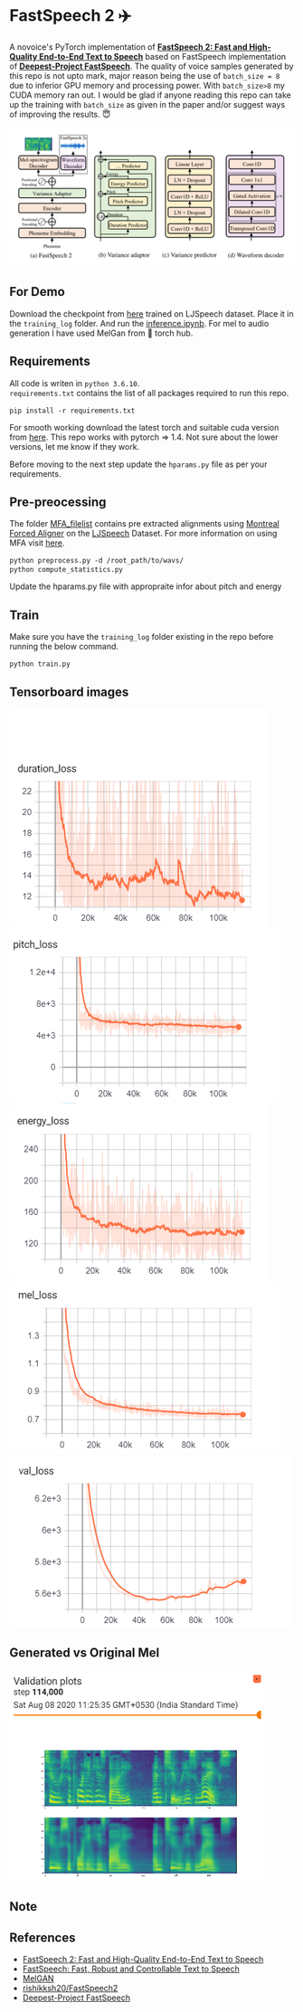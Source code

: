 # FastSpeech 2 :airplane:
A novoice's PyTorch implementation of [**FastSpeech 2: Fast and High-Quality End-to-End Text to Speech**](https://arxiv.org/abs/2006.04558) based on FastSpeech implementation of [**Deepest-Project FastSpeech**](https://github.com/Deepest-Project/FastSpeech).
The quality of voice samples generated by this repo is not upto mark, major reason being the use of `batch_size = 8` due to inferior GPU memory and processing power. With `batch_size>8` my CUDA memory ran out.
I would be glad if anyone reading this repo can take up the training with `batch_size` as given in the paper and/or suggest ways of improving the results. :innocent: 

![](./img/fastspeech2.png)  


## For Demo  
Download the checkpoint from [here](https://drive.google.com/file/d/12jW1KivfEjv4YBs6gAZVdVWJ-muZv6CQ/view?usp=sharing) trained on LJSpeech dataset. Place it in the `training_log` folder. And run the [inference.ipynb](./inference.ipynb). For mel to audio generation I have used MelGan from :flashlight: torch hub.  

## Requirements  
All code is writen in `python 3.6.10`.  
`requirements.txt` contains the list of all packages required to run this repo.
```
pip install -r requirements.txt
```  
For smooth working download the latest torch and suitable cuda version from [here](https://pytorch.org/). This repo works with pytorch => 1.4. Not sure about the lower versions, let me know if they work.  

Before moving to the next step update the `hparams.py` file as per your requirements. 

## Pre-preocessing  
The folder [MFA_filelist](./MFA_filelist/) contains pre extracted alignments using [Montreal Forced Aligner](https://montreal-forced-aligner.readthedocs.io/en/latest/) on the [LJSpeech](https://keithito.com/LJ-Speech-Dataset/) Dataset. For more information on using MFA visit [here](https://github.com/ivanvovk/DurIAN#6-how-to-align-your-own-data). 
```
python preprocess.py -d /root_path/to/wavs/
python compute_statistics.py
```
Update the hparams.py file with appropraite infor about pitch and energy  

## Train
Make sure you have the `training_log` folder existing in the repo before running the below command.
```
python train.py
```  

## Tensorboard images
![](./img/duration_loss.png)
![](./img/pitch_loss.png)
![](./img/energy_loss.png)
![](./img/mel_loss.png)  
![](./img/val_loss.png)




## Generated vs Original Mel  

![](./img/mels.png)  


## Note  

## References  

- [FastSpeech 2: Fast and High-Quality End-to-End Text to Speech](https://arxiv.org/abs/2006.04558)
- [FastSpeech: Fast, Robust and Controllable Text to Speech](https://arxiv.org/abs/1905.09263)
- [MelGAN](https://github.com/seungwonpark/melgan)
- [rishikksh20/FastSpeech2](https://github.com/rishikksh20/FastSpeech2)
- [Deepest-Project FastSpeech](https://github.com/Deepest-Project/FastSpeech)

